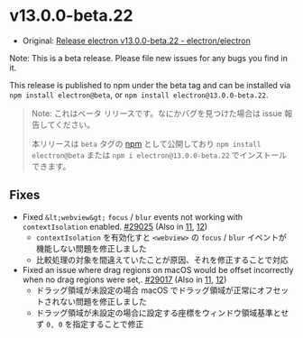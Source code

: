 # v13.0.0-beta.22

- Original: [Release electron v13.0.0-beta.22 - electron/electron](https://github.com/electron/electron/releases/tag/v13.0.0-beta.22)

Note: This is a beta release. Please file new issues for any bugs you find in it.

This release is published to npm under the beta tag and can be installed via `npm install electron@beta`, or `npm install electron@13.0.0-beta.22`.

> Note: これはベータ リリースです。なにかバグを見つけた場合は issue 報告してください。
>
> 本リリースは `beta` タグの [npm](https://www.npmjs.com/package/electron) として公開しており `npm install electron@beta` または `npm i electron@13.0.0-beta.22` でインストールできます。

## Fixes

- Fixed `&lt;webview&gt;` `focus` / `blur` events not working with `contextIsolation` enabled. [#29025](https://github.com/electron/electron/pull/29025) (Also in [11](https://github.com/electron/electron/pull/29027), [12](https://github.com/electron/electron/pull/29024))
  - `contextIsolation` を有効化すと `<webview>` の `focus` / `blur` イベントが機能しない問題を修正しました
  - 比較処理の対象を間違えていたことが原因、それを修正することで対応
- Fixed an issue where drag regions on macOS would be offset incorrectly when no drag regions were set,. [#29017](https://github.com/electron/electron/pull/29017) (Also in [11](https://github.com/electron/electron/pull/29018), [12](https://github.com/electron/electron/pull/29019))
  - ドラッグ領域が未設定の場合 macOS でドラッグ領域が正常にオフセットされない問題を修正しました
  - ドラッグ領域が未設定の場合に設定する座標をウィンドウ領域基準とせず `0, 0` を指定することで修正
